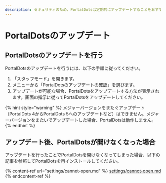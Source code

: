 ```yaml
---
description: セキュリティのため、PortalDotsは定期的にアップデートすることをおすすめします。
---
```


# PortalDotsのアップデート

## PortalDotsのアップデートを行う <a href="#update" id="update"></a>

PortalDotsのアップデートを行うには、以下の手順に従ってください。

1. 「スタッフモード」を開きます。
2. メニューから「PortalDotsのアップデートの確認」を選びます。
3. アップデートが可能な場合、PortalDotsをアップデートする方法が表示されます。画面の指示に従ってPortalDotsをアップデートしてください。

{% hint style="warning" %}
メジャーバージョンをまたぐアップデート（PortalDots 4からPortalDots 5へのアップデートなど）はできません。メジャーバージョンをまたいでアップデートした場合、PortalDotsは動作しません。
{% endhint %}

## アップデート後、PortalDotsが開けなくなった場合 <a href="#cannot-open" id="cannot-open"></a>

アップデートを行ったことでPortalDotsを開けなくなってしまった場合、以下の記事を参照してPortalDotsを再インストールしてください。

{% content-ref url="settings/cannot-open.md" %}
[settings/cannot-open.md](settings/cannot-open.md)
{% endcontent-ref %}